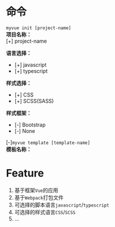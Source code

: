 # 命令
`myvue init [project-name]`  
**项目名称：**  
[+] project-name  

**语言选择：**
- [+] javascript
- [+] typescript  

**样式选择：**
- [+] CSS
- [+] SCSS(SASS)  

**样式框架：**
- [-] Bootstrap
- [-] None 

[-]`myvue template [template-name]`  
**模板名称：**

# Feature
1. 基于框架`Vue`的应用
2. 基于`Webpack`打包文件
3. 可选择的脚本语言`javascript`/`typescript`
4. 可选择的样式语言`CSS`/`SCSS`
5. ...